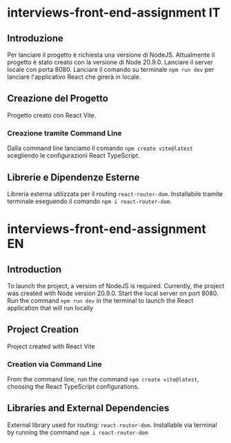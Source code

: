 # interviews-front-end-assignment IT

## Introduzione
Per lanciare il progetto è richiesta una versione di NodeJS.
Attualmente il progetto è stato creato con la versione di Node 20.9.0.
Lanciare il server locale con porta 8080.
Lanciare il comando su terminale `npm run dev` per lanciare l'applicativo React che girerà in locale.

## Creazione del Progetto
Progetto creato con React Vite.

### Creazione tramite Command Line
Dalla command line lanciamo il comando `npm create vite@latest` scegliendo le configurazioni React TypeScript.

## Librerie e Dipendenze Esterne
Libreria esterna utilizzata per il routing `react-router-dom`.
Installabile tramite terminale eseguendo il comando `npm i react-router-dom`.


# interviews-front-end-assignment EN

## Introduction
To launch the project, a version of NodeJS is required.
Currently, the project was created with Node version 20.9.0.
Start the local server on port 8080.
Run the command `npm run dev` in the terminal to launch the React application that will run locally

## Project Creation
Project created with React Vite

### Creation via Command Line
From the command line, run the command `npm create vite@latest`, choosing the React TypeScript configurations.

## Libraries and External Dependencies
External library used for routing: `react-router-dom`.
Installable via terminal by running the command `npm i react-router-dom`
